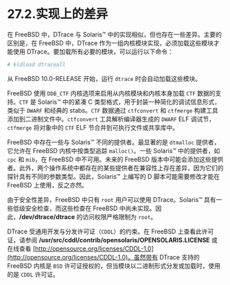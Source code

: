 # 27.2.实现上的差异

在 FreeBSD 中，DTrace 与 Solaris™ 中的实现相似，但也存在一些差异。主要的区别是，在 FreeBSD 中，DTrace 作为一组内核模块实现，必须加载这些模块才能使用 DTrace。要加载所有必要的模块，可以运行以下命令：

```sh
# kldload dtraceall
```

从 FreeBSD 10.0-RELEASE 开始，运行 `dtrace` 时会自动加载这些模块。

FreeBSD 使用 `DDB_CTF` 内核选项来启用从内核模块和内核本身加载 `CTF` 数据的支持。`CTF` 是 Solaris™ 中的紧凑 C 类型格式，用于封装一种简化的调试信息形式，类似于 `DWARF` 和经典的 stabs。`CTF` 数据通过 `ctfconvert` 和 `ctfmerge` 构建工具添加到二进制文件中。`ctfconvert` 工具解析编译器生成的 `DWARF` ELF 调试节，`ctfmerge` 将对象中的 `CTF` ELF 节合并到可执行文件或共享库中。

FreeBSD 中存在一些与 Solaris™ 不同的提供者。最显著的是 `dtmalloc` 提供者，它允许在 FreeBSD 内核中按类型追踪 `malloc()`。一些 Solaris™ 中的提供者，如 `cpc` 和 `mib`，在 FreeBSD 中不可用。未来的 FreeBSD 版本中可能会添加这些提供者。此外，两个操作系统中都存在的某些提供者在兼容性上存在差异，因为它们的探针具有不同的参数类型。因此，Solaris™ 上编写的 D 脚本可能需要修改才能在 FreeBSD 上使用，反之亦然。

由于安全性差异，FreeBSD 中只有 `root` 用户可以使用 DTrace。Solaris™ 具有一些低级安全检查，而这些检查在 FreeBSD 中尚未实现。因此，**/dev/dtrace/dtrace** 的访问权限严格限制为 `root`。

DTrace 受通用开发与分发许可证（`CDDL`）的约束。在 FreeBSD 上查看此许可证，请参阅 **/usr/src/cddl/contrib/opensolaris/OPENSOLARIS.LICENSE** 或在线查看 [http://opensource.org/licenses/CDDL-1.0](http://opensource.org/licenses/CDDL-1.0)。虽然带有 DTrace 支持的 FreeBSD 内核是 `BSD` 许可证授权的，但当模块以二进制形式分发或加载时，使用的是 `CDDL` 许可证。
